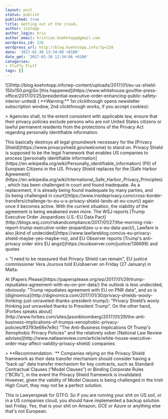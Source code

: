 ```yaml
---
layout: post
status: publish
published: true
title: Getting out of the cloud…
author: isotopp
author_login: kris
author_email: kristian.koehntopp@gmail.com
wordpress_id: 228
wordpress_url: http://blog.koehntopp.info/?p=228
date: '2017-01-30 13:34:06 +0100'
date_gmt: '2017-01-30 12:34:06 +0100'
categories:
- Fluffy Fluff
tags: []
---
```

<p> ![](http://blog.koehntopp.info/wp-content/uploads/2017/01/eu-us-shield-150x150.png)So [this happened](https://www.whitehouse.gov/the-press-office/2017/01/25/presidential-executive-order-enhancing-public-safety-interior-united)&nbsp;( **Warning:** 1st clickthrough opens newsletter subscription window, 2nd clickthrough works, if you accept cookies): </p>
<p>> Agencies shall, to the extent consistent with applicable law, ensure that their privacy policies exclude persons who are not United States citizens or lawful permanent residents from the protections of the Privacy Act regarding personally identifiable information.</p>
<p> This basically destroys all legal groundwork necessary for the [Privacy Shield](https://www.privacyshield.gov/welcome) to stand on. Privacy Shield is supposed to be the legal framework that enables US companies to process [personally identifiable information](https://en.wikipedia.org/wiki/Personally_identifiable_information) (PII) of European Citizens in the US.<!--more--> Privacy Shield replaces for the [Safe Harbor Agreement](https://en.wikipedia.org/wiki/International_Safe_Harbor_Privacy_Principles), which has been challenged in court and found inadequate. As a replacement, it is already being found inadequate by many parties, and [is&nbsp;being challenged in court](https://www.insideprivacy.com/cross-border-transfers/challenge-to-eu-u-s-privacy-shield-lands-at-eu-court/) again once it becomes active. With the current situation, the&nbsp;viability of the agreement&nbsp;is being weakened even more. The WSJ reports&nbsp;[Trump Executive Order Jeopardizes U.S.-EU Data Pact](http://blogs.wsj.com/riskandcompliance/2017/01/27/the-morning-risk-report-trump-executive-order-jeopardizes-u-s-eu-data-pact/), Lawfare is also [kind of undecided](https://www.lawfareblog.com/us-eu-privacy-shield-maybe-yes-maybe-no), and EU Observer reports&nbsp;[Trump's anti-privacy order stirs EU angst](https://euobserver.com/justice/136699)&nbsp;and quotes </p>
<p>> "I need to be reassured that Privacy Shield can remain", EU justice commissioner Vera Jourova told EUobserver on Friday (27 January) in Malta.</p>
<p> At [Papers Please](https://papersplease.org/wp/2017/01/29/trump-repudiates-agreement-with-eu-on-pnr-data/) the outlook is less undecided, obviously: "Trump repudiates agreement with EU on PNR data", and so is [diginomica](http://diginomica.com/2017/01/30/privacy-shields-wooly-thinking-just-unraveled-thanks-president-trump/): "Privacy Shield’s wooly thinking just unraveled thanks to President Trump". On the other hand, [Forbes speaks about](http://www.forbes.com/sites/jasonbloomberg/2017/01/29/the-anti-business-implications-of-trumps-xenophobic-privacy-policies/#3793e66e7e9c) "The Anti-Business Implications Of Trump's Xenophobic Privacy Policies" and the relatively sober&nbsp;[National Law Review advises](http://www.natlawreview.com/article/white-house-executive-order-may-affect-validity-privacy-shield) companies: </p>
<p>> **Recommendation: &nbsp;** Companies relying on the Privacy Shield framework as their data transfer mechanism should consider having a “back up” data transfer mechanism for key contracts, such as Standard Contractual Clauses (“Model Clauses”) or Binding Corporate Rules (“BCRs”), in the event the Privacy Shield framework is invalidated.&nbsp; However, given the validity of Model Clauses is being challenged in the Irish High Court, they may not be a perfect solution.</p>
<p> This is Lawyerspeak for GTFO. So if you are running your shit on US soil, or in a US companies cloud, you should have implemented a backup solution last Friday. Yes, that is your shit on Amazon, GCE or Azure or anything else that's not European.</p>
